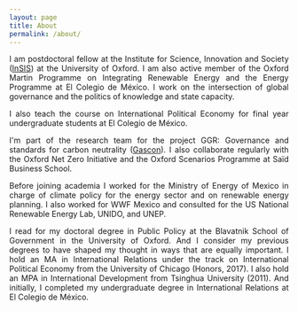 ```yaml
---
layout: page
title: About
permalink: /about/
---
```


<p align="justify"> I am postdoctoral fellow at the Institute for Science, Innovation and Society (<a href="https://www.insis.ox.ac.uk/">InSIS</a>) at the University of Oxford. I am also active member of the Oxford Martin Programme on Integrating Renewable Energy and the Energy Programme at El Colegio de México. I work on the intersection of global governance and the politics of knowledge and state capacity. </p>

<p align="justify">
I also teach the course on International Political Economy for final year undergraduate students at El Colegio de México.</p>

<p align="justify">  I'm part of the research team for the project GGR: Governance and standards for carbon neutrality (<a href="https://www.insis.ox.ac.uk/gascon-ggrs-governance-and-standards-carbon-neutrality">Gascon</a>). I also collaborate regularly with the Oxford Net Zero Initiative and the Oxford Scenarios Programme at Saïd Business School.</p>

<p align="justify"> Before joining academia I worked for the Ministry of Energy of Mexico in charge of climate policy for the energy sector and on renewable energy planning. I also worked for WWF Mexico and consulted for the US National Renewable Energy Lab, UNIDO, and UNEP. </p>

<p align="justify"> I read for my doctoral degree in Public Policy at the Blavatnik School of Government in the University of Oxford. And I consider my previous degrees to have shaped my thought in ways that are equally important. I hold an MA in International Relations under the track on International Political Economy from the University of Chicago (Honors, 2017).  I also hold an MPA in International Development from Tsinghua University (2011). And initially, I completed my undergraduate degree in International Relations at El Colegio de México.

